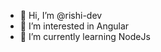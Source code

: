 - 👋 Hi, I’m @rishi-dev
- 👀 I’m interested in Angular 
- 🌱 I’m currently learning NodeJs

<!---
rishi-dev/rishi-dev is a ✨ special ✨ repository because its `README.md` (this file) appears on your GitHub profile.
You can click the Preview link to take a look at your changes.
--->

